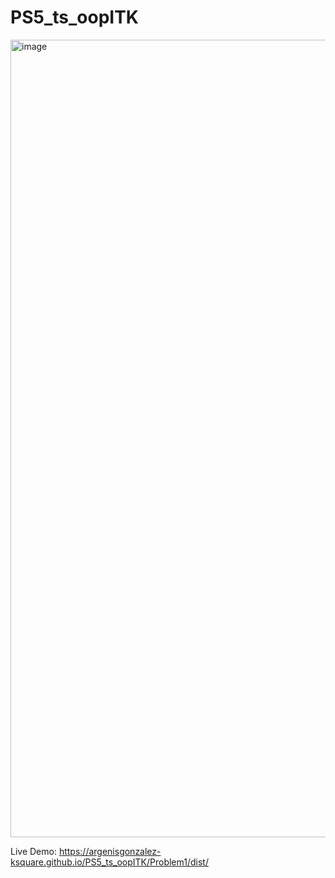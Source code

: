 # PS5_ts_oopITK

<img width="1276" alt="image" src="https://user-images.githubusercontent.com/113387032/197357487-81b2953c-e84c-409b-9362-53d70e06f4b3.png">

Live Demo:
https://argenisgonzalez-ksquare.github.io/PS5_ts_oopITK/Problem1/dist/
